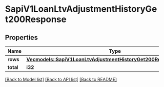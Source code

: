 # SapiV1LoanLtvAdjustmentHistoryGet200Response

## Properties

Name | Type | Description | Notes
------------ | ------------- | ------------- | -------------
**rows** | [**Vec<models::SapiV1LoanLtvAdjustmentHistoryGet200ResponseRowsInner>**](_sapi_v1_loan_ltv_adjustment_history_get_200_response_rows_inner.md) |  | 
**total** | **i32** |  | 

[[Back to Model list]](../README.md#documentation-for-models) [[Back to API list]](../README.md#documentation-for-api-endpoints) [[Back to README]](../README.md)


